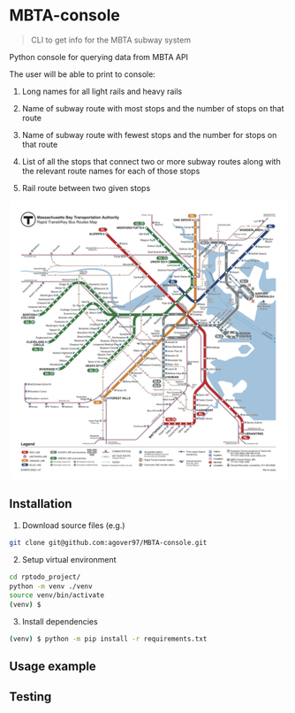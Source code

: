 # MBTA-console
>CLI to get info for the MBTA subway system

Python console for querying data from MBTA API

The user will be able to print to console:

1) Long names for all light rails and heavy rails

2) Name of subway route with most stops and the number of stops on that route

3) Name of subway route with fewest stops and the number for stops on that route

4) List of all the stops that connect two or more subway routes along with the relevant route names for
each of those stops

5) Rail route between two given stops

![](mbta_map.jpeg)

## Installation

1. Download source files (e.g.)

```sh
git clone git@github.com:agover97/MBTA-console.git
```

2. Setup virtual environment 

```sh
cd rptodo_project/
python -m venv ./venv
source venv/bin/activate
(venv) $
```

3. Install dependencies

```sh
(venv) $ python -m pip install -r requirements.txt
```




## Usage example



## Testing


